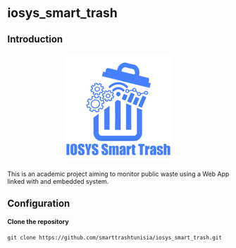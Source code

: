 # iosys_smart_trash

## Introduction

<p align="center">
  <img src="/frontend/src/assets/images/logo_pi.png" width="250" title="hover text">
</p>

This is an academic project aiming to monitor public waste using a Web App linked with and embedded system.

## Configuration
#### Clone the repository
```
git clone https://github.com/smarttrashtunisia/iosys_smart_trash.git
```
